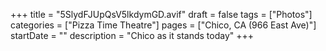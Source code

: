 +++
title = "5SlydFJUpQsV5lkdymGD.avif"
draft = false
tags = ["Photos"]
categories = ["Pizza Time Theatre"]
pages = ["Chico, CA (966 East Ave)"]
startDate = ""
description = "Chico as it stands today"
+++
